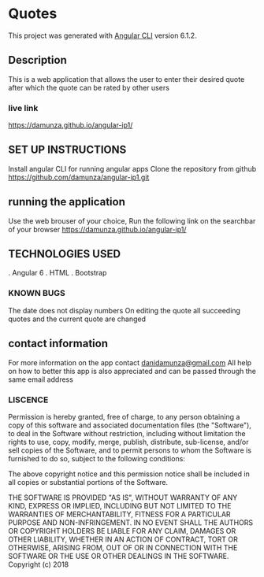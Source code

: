 # Quotes

This project was generated with [Angular CLI](https://github.com/angular/angular-cli) version 6.1.2.

## Description
This is a web application that  allows the user to enter their desired quote after which the quote can be rated by other users

### live link 

https://damunza.github.io/angular-ip1/

## SET UP INSTRUCTIONS
Install angular CLI for running angular apps
Clone the repository from github https://github.com/damunza/angular-ip1.git

## running the application

Use the web brouser of your choice,
Run the following link on the searchbar of your browser https://damunza.github.io/angular-ip1/

## TECHNOLOGIES USED
 . Angular 6
 . HTML
 . Bootstrap
 
 ### KNOWN BUGS
 The date does not display numbers 
 On editing the quote all succeeding quotes and the current quote are changed 
 
 ## contact information
 
 For more information on the app contact danidamunza@gmail.com
 All help on how to better this app is also appreciated and can be passed through the same email address
 
 ### LISCENCE
 Permission is hereby granted, free of charge, to any person obtaining a copy of this software and associated documentation files (the "Software"), to deal in the Software without restriction, including without limitation the rights to use, copy, modify, merge, publish, distribute, sub-license, and/or sell copies of the Software, and to permit persons to whom the Software is furnished to do so, subject to the following conditions:

The above copyright notice and this permission notice shall be included in all copies or substantial portions of the Software.

THE SOFTWARE IS PROVIDED "AS IS", WITHOUT WARRANTY OF ANY KIND, EXPRESS OR IMPLIED, INCLUDING BUT NOT LIMITED TO THE WARRANTIES OF MERCHANTABILITY, FITNESS FOR A PARTICULAR PURPOSE AND NON-INFRINGEMENT. IN NO EVENT SHALL THE AUTHORS OR COPYRIGHT HOLDERS BE LIABLE FOR ANY CLAIM, DAMAGES OR OTHER LIABILITY, WHETHER IN AN ACTION OF CONTRACT, TORT OR OTHERWISE, ARISING FROM, OUT OF OR IN CONNECTION WITH THE SOFTWARE OR THE USE OR OTHER DEALINGS IN THE SOFTWARE. Copyright (c) 2018
